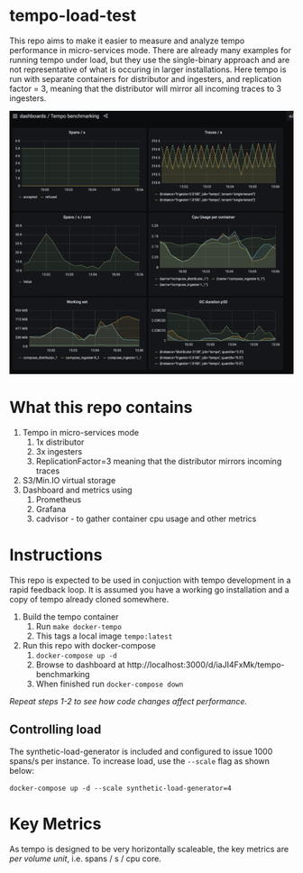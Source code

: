 # tempo-load-test
This repo aims to make it easier to measure and analyze tempo performance in micro-services mode.
There are already many examples for running tempo under load, but they use the single-binary approach and are not representative of what is occuring in larger installations.
Here tempo is run with separate containers for distributor and ingesters, and replication factor = 3, meaning that the distributor will mirror all incoming traces to 3 ingesters.

![dashboard](./dashboard.png)

# What this repo contains
1. Tempo in micro-services mode
    1. 1x distributor
    1. 3x ingesters
    1. ReplicationFactor=3 meaning that the distributor mirrors incoming traces
1. S3/Min.IO virtual storage
1. Dashboard and metrics using
    1. Prometheus
    1. Grafana
    1. cadvisor - to gather container cpu usage and other metrics

# Instructions
This repo is expected to be used in conjuction with tempo development in a rapid feedback loop.  It is assumed you have a working go installation and a copy of tempo already cloned somewhere.

1. Build the tempo container
    1. Run `make docker-tempo`
    1. This tags a local image `tempo:latest`
1. Run this repo with docker-compose
    1. `docker-compose up -d`
    1. Browse to dashboard at http://localhost:3000/d/iaJI4FxMk/tempo-benchmarking
    1. When finished run `docker-compose down`
    
*Repeat steps 1-2 to see how code changes affect performance.*

## Controlling load
The synthetic-load-generator is included and configured to issue 1000 spans/s per instance.
To increase load, use the `--scale` flag as shown below:

```
docker-compose up -d --scale synthetic-load-generator=4
```

# Key Metrics
As tempo is designed to be very horizontally scaleable, the key metrics are _per volume unit_, i.e. spans / s / cpu core.  
